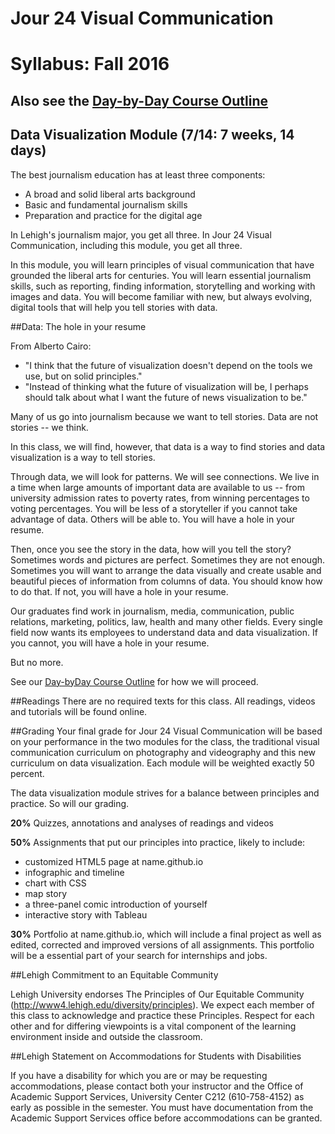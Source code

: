 # Jour 24 Visual Communication
# Syllabus: Fall 2016

## Also see the [Day-by-Day Course Outline](https://github.com/jacklule/DataViz-Syllabus/blob/master/Course%20Outline.md)

## Data Visualization Module (7/14: 7 weeks, 14 days)

The best journalism education has at least three components:
- A broad and solid liberal arts background
- Basic and fundamental journalism skills
- Preparation and practice for the digital age

In Lehigh's journalism major, you get all three. In Jour 24 Visual Communication, including this module, you get all three.

In this module, you will learn principles of visual communication that have grounded the liberal arts for centuries. You will learn essential journalism skills, such as reporting, finding information, storytelling and working with images and data. You will become familiar with new, but always evolving, digital tools that will help you tell stories with data.

##Data: The hole in your resume

From Alberto Cairo:
- "I think that the future of visualization doesn't depend on the tools we use, but on solid principles."
- "Instead of thinking what the future of visualization will be, I perhaps should talk about what I want the future of news visualization to be."

Many of us go into journalism because we want to tell stories. Data are not stories -- we think.

In this class, we will find, however, that data is a way to find stories and data visualization is a way to tell stories.

Through data, we will look for patterns. We will see connections. We live in a time when large amounts of important data are available to us -- from university admission rates to poverty rates, from winning percentages to voting percentages. You will be less of a storyteller if you cannot take advantage of data. Others will be able to. You will have a hole in your resume.  

Then, once you see the story in the data, how will you tell the story? Sometimes words and pictures are perfect. Sometimes they are not enough. Sometimes you will want to arrange the data visually and create usable and beautiful pieces of information from columns of data. You should know how to do that. If not, you will have a hole in your resume.

Our graduates find work in journalism, media, communication, public relations, marketing, politics, law, health and many other fields. Every single field now wants its employees to understand data and data visualization. If you cannot, you will have a hole in your resume.

But no more.

See our [Day-byDay Course Outline](https://github.com/jacklule/DataViz-Syllabus/blob/master/Course%20Outline.md) for how we will proceed.

##Readings
There are no required texts for this class. All readings, videos and tutorials will be found online.

##Grading
Your final grade for Jour 24 Visual Communication will be based on your performance in the two modules for the class, the traditional visual communication curriculum on photography and videography and this new curriculum on data visualization. Each module will be weighted exactly 50 percent.

The data visualization module strives for a balance between principles and practice. So will our grading.

**20%** Quizzes, annotations and analyses of readings and videos

**50%** Assignments that put our principles into practice, likely to include:
- customized HTML5 page at name.github.io
- infographic and timeline
- chart with CSS
- map story
- a three-panel comic introduction of yourself
- interactive story with Tableau

**30%** Portfolio at name.github.io, which will include a final project as well as edited, corrected and improved versions of all assignments. This portfolio will be a essential part of your search for internships and jobs.

##Lehigh Commitment to an Equitable Community

Lehigh University endorses The Principles of Our Equitable Community (http://www4.lehigh.edu/diversity/principles). We expect each member of this class to acknowledge and practice these Principles. Respect for each other and for differing viewpoints is a vital component of the learning environment inside and outside the classroom. 

##Lehigh Statement on Accommodations for Students with Disabilities  

If you have a disability for which you are or may be requesting accommodations, please contact both your instructor and the Office of Academic Support Services, University Center C212 (610-758-4152) as early as possible in the semester.  You must have documentation from the Academic Support Services office before accommodations can be granted.
